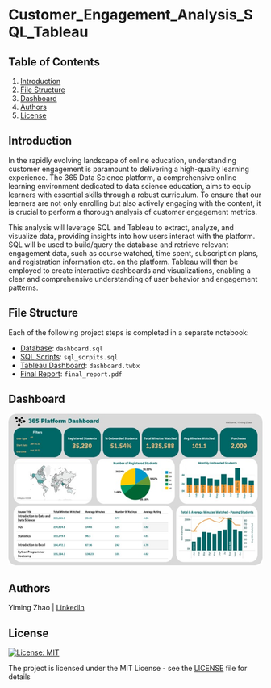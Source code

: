 # Customer_Engagement_Analysis_SQL_Tableau

## Table of Contents
1. [Introduction](#Introduction)
2. [File Structure](#FileStructure)
3. [Dashboard](#Dashboard)
4. [Authors](#Authors)
5. [License](#License)

<a name="Introduction"></a>
## Introduction
In the rapidly evolving landscape of online education, understanding customer engagement is paramount to delivering a high-quality learning experience. The 365 Data Science platform, a comprehensive online learning environment dedicated to data science education, aims to equip learners with essential skills through a robust curriculum. To ensure that our learners are not only enrolling but also actively engaging with the content, it is crucial to perform a thorough analysis of customer engagement metrics.

This analysis will leverage SQL and Tableau to extract, analyze, and visualize data, providing insights into how users interact with the platform. SQL will be used to build/query the database and retrieve relevant engagement data, such as course watched, time spent, subscription plans, and registration information etc. on the platform. Tableau will then be employed to create interactive dashboards and visualizations, enabling a clear and comprehensive understanding of user behavior and engagement patterns.

<a name="FileStructure"></a>
## File Structure
Each of the following project steps is completed in a separate notebook:
- [Database](https://github.com/YimingZ13/Customer_Engagement_Analysis_SQL_Tableau/blob/main/database.sql): `dashboard.sql`
- [SQL Scripts](https://github.com/YimingZ13/Customer_Engagement_Analysis_SQL_Tableau/blob/main/sql_scrpits.sql): `sql_scrpits.sql`
- [Tableau Dashboard](https://github.com/YimingZ13/Customer_Engagement_Analysis_SQL_Tableau/blob/main/dashboard.twbx): `dashboard.twbx`
- [Final Report](https://github.com/YimingZ13/Customer_Engagement_Analysis_SQL_Tableau/blob/main/final_report.pdf): `final_report.pdf`

<a name="Dashboard"></a>
## Dashboard
<img src="https://github.com/YimingZ13/Customer_Engagement_Analysis_SQL_Tableau/blob/main/dashboard.jpeg" width="550" height="300">

<a name="Authors"></a>
## Authors
Yiming Zhao | [LinkedIn](https://www.linkedin.com/in/yiming-zhao13/)

<a name="License"></a>
## License
[![License: MIT](https://img.shields.io/badge/License-MIT-yellow.svg)](https://opensource.org/licenses/MIT)

The project is licensed under the MIT License - see the [LICENSE](LICENSE) file for details
